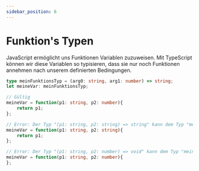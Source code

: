 ```yaml
---
sidebar_position: 6
---
```


# Funktion's Typen
JavaScript ermöglicht uns Funktionen Variablen zuzuweisen. Mit TypeScript können wir diese Variablen so typisieren, dass sie nur noch Funktionen annehmen nach unserem definierten Bedingungen.

```ts
type meinFunktionsTyp = (arg0: string, arg1: number) => string;
let meineVar: meinFunktionsTyp;

// Gültig
meineVar = function(p1: string, p2: number){
    return p1;
};

// Error: Der Typ "(p1: string, p2: string) => string" kann dem Typ "meinFunktionsTyp" nicht zugewiesen werden.
meineVar = function(p1: string, p2: string){
    return p1;
};

// Error: Der Typ "(p1: string, p2: number) => void" kann dem Typ "meinFunktionsTyp" nicht zugewiesen werden.
meineVar = function(p1: string, p2: number){
};
```